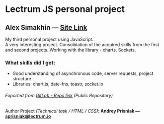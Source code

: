 # Lectrum JS personal project

## Alex Simakhin — <a href="https://alexsimakhin.github.io/JS-Project-3/">Site Link</a>

My third personal project using JavaScript. </br>
A very interesting project. Consolidation of the acquired skills from the first and second projects. Working with the library - charts. Sockets.

### What skills did I get:

* Good understanding of asynchronous code, server requests, project structure
* Libraries: chart.js, date-fns, toastr, socket.io

###### Exported from [GitLab - Repo link](https://gitlab.com/AlexSimakhin/iron-bank) (Public Repository)

#### <span style="font-weight: normal">Author Project <i>(Technical task / HTML / CSS)</i></span>: Andrey Prisniak — aprisniak@lectrum.io
